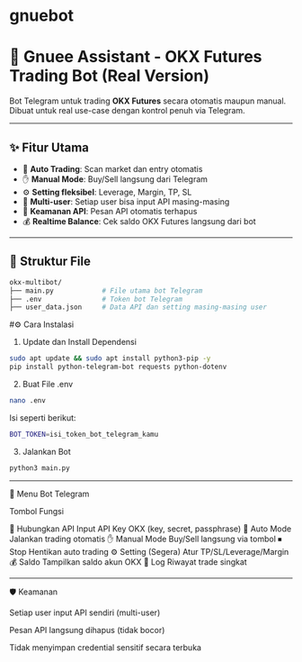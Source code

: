 # gnuebot

# 🚀 Gnuee Assistant - OKX Futures Trading Bot (Real Version)

Bot Telegram untuk trading **OKX Futures** secara otomatis maupun manual.  
Dibuat untuk real use-case dengan kontrol penuh via Telegram.

---

## ✨ Fitur Utama

- 🤖 **Auto Trading**: Scan market dan entry otomatis
- ✋ **Manual Mode**: Buy/Sell langsung dari Telegram
- ⚙️ **Setting fleksibel**: Leverage, Margin, TP, SL
- 🔐 **Multi-user**: Setiap user bisa input API masing-masing
- 🧼 **Keamanan API**: Pesan API otomatis terhapus
- 💰 **Realtime Balance**: Cek saldo OKX Futures langsung dari bot

---

## 📁 Struktur File

```bash
okx-multibot/
├── main.py            # File utama bot Telegram
├── .env               # Token bot Telegram
├── user_data.json     # Data API dan setting masing-masing user
```
#⚙️ Cara Instalasi

1. Update dan Install Dependensi
```bash
sudo apt update && sudo apt install python3-pip -y
pip install python-telegram-bot requests python-dotenv
```
2. Buat File .env
```bash
nano .env
```
Isi seperti berikut:
```bash
BOT_TOKEN=isi_token_bot_telegram_kamu
```
3. Jalankan Bot
```bash
python3 main.py
```

---

🤖 Menu Bot Telegram

Tombol	Fungsi

🔗 Hubungkan API	Input API Key OKX (key, secret, passphrase)
🤖 Auto Mode	Jalankan trading otomatis
✋ Manual Mode	Buy/Sell langsung via tombol
⏹ Stop	Hentikan auto trading
⚙️ Setting	(Segera) Atur TP/SL/Leverage/Margin
💰 Saldo	Tampilkan saldo akun OKX
📜 Log	Riwayat trade singkat



---

🛡 Keamanan

Setiap user input API sendiri (multi-user)

Pesan API langsung dihapus (tidak bocor)

Tidak menyimpan credential sensitif secara terbuka

